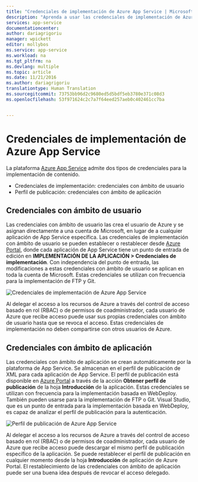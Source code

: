 ```yaml
---
title: "Credenciales de implementación de Azure App Service | Microsoft Docs"
description: "Aprenda a usar las credenciales de implementación de Azure App Service."
services: app-service
documentationcenter: 
author: dariagrigoriu
manager: wpickett
editor: mollybos
ms.service: app-service
ms.workload: na
ms.tgt_pltfrm: na
ms.devlang: multiple
ms.topic: article
ms.date: 11/21/2016
ms.author: dariagrigoriu
translationtype: Human Translation
ms.sourcegitcommit: 73753bb96d2c9680ed5d5bdf5eb3780e371c08d3
ms.openlocfilehash: 53f971624c2c7a7f64eed257aeb0c402461cc7ba


---
```

# <a name="azure-app-service-deployment-credentials"></a>Credenciales de implementación de Azure App Service
La plataforma [Azure App Service](http://go.microsoft.com/fwlink/?LinkId=529714) admite dos tipos de credenciales para la implementación de contenido.
* Credenciales de implementación: credenciales con ámbito de usuario
* Perfil de publicación: credenciales con ámbito de aplicación 

## <a name="a-nameuserscopeauser-scoped-credentials"></a><a name="userscope"></a>Credenciales con ámbito de usuario
Las credenciales con ámbito de usuario las crea el usuario de Azure y se asignan directamente a una cuenta de Microsoft, en lugar de a cualquier aplicación de App Service específica. Las credenciales de implementación con ámbito de usuario se pueden establecer o restablecer desde [Azure Portal](https://portal.azure.com), donde cada aplicación de App Service tiene un punto de entrada de edición en **IMPLEMENTACIÓN DE LA APLICACIÓN > Credenciales de implementación**. Con independencia del punto de entrada, las modificaciones a estas credenciales con ámbito de usuario se aplican en toda la cuenta de Microsoft. Estas credenciales se utilizan con frecuencia para la implementación de FTP y Git.

![Credenciales de implementación de Azure App Service](./media/app-service-deployment-credentials/deployment_credentials.png)
 
Al delegar el acceso a los recursos de Azure a través del control de acceso basado en rol (RBAC) o de permisos de coadministrador, cada usuario de Azure que recibe acceso puede usar sus propias credenciales con ámbito de usuario hasta que se revoca el acceso. Estas credenciales de implementación no deben compartirse con otros usuarios de Azure.

## <a name="a-nameappscopeaapp-scoped-credentials"></a><a name="appscope"></a>Credenciales con ámbito de aplicación
Las credenciales con ámbito de aplicación se crean automáticamente por la plataforma de App Service. Se almacenan en el perfil de publicación de XML para cada aplicación de App Service. El perfil de publicación está disponible en [Azure Portal](https://portal.azure.com) a través de la acción **Obtener perfil de publicación** de la hoja **Introducción** de la aplicación. Estas credenciales se utilizan con frecuencia para la implementación basada en WebDeploy. También pueden usarse para la implementación de FTP o Git. Visual Studio, que es un punto de entrada para la implementación basada en WebDeploy, es capaz de analizar el perfil de publicación para la autenticación.

![Perfil de publicación de Azure App Service](./media/app-service-deployment-credentials/publish_profile.png)

Al delegar el acceso a los recursos de Azure a través del control de acceso basado en rol (RBAC) o de permisos de coadministrador, cada usuario de Azure que recibe acceso puede descargar el mismo perfil de publicación específico de la aplicación. Se puede restablecer el perfil de publicación en cualquier momento desde la hoja **Introducción** de aplicación de Azure Portal. El restablecimiento de las credenciales con ámbito de aplicación puede ser una buena idea después de revocar el acceso delegado.



<!--HONumber=Nov16_HO4-->


